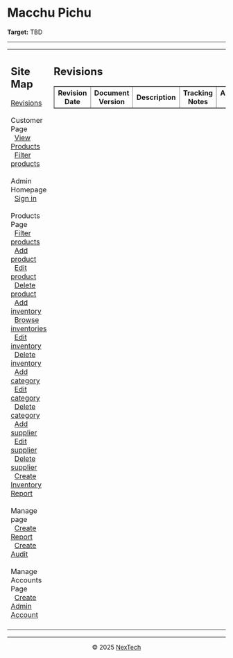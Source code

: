 # Macchu Pichu

**Target:** TBD

---

<!--
TODO: create use cases for:
- Going to Google sheets
- Browsing previously generated reports
-->

<table>
  <tr>
    <td valign="top" style="width: 35%;">
      <h2>Site Map</h2>
      <a href="./readme.md">Revisions</a><br><br>     
      Customer Page<br>
      &nbsp;&nbsp;<a href="./docs/view-products.md">View Products</a><br>
      &nbsp;&nbsp;<a href="./docs/filter-products.md">Filter products</a><br><br>
      Admin Homepage<br>
      &nbsp;&nbsp;<a href="./docs/sign-in.md">Sign in</a><br><br>
      Products Page<br>
      &nbsp;&nbsp;<a href="./filter-products.md">Filter products</a><br>
      &nbsp;&nbsp;<a href="./docs/add-product.md">Add product</a><br>
      &nbsp;&nbsp;<a href="./docs/edit-product.md">Edit product</a><br>
      &nbsp;&nbsp;<a href="./docs/delete-product.md">Delete product</a><br>
      &nbsp;&nbsp;<a href="./docs/add-inventory.md">Add inventory</a><br>
      &nbsp;&nbsp;<a href="./docs/browse-inventories.md">Browse inventories</a><br>
      &nbsp;&nbsp;<a href="./docs/edit-inventory.md">Edit inventory</a><br>
      &nbsp;&nbsp;<a href="./docs/delete-inventory.md">Delete inventory</a><br>
      &nbsp;&nbsp;<a href="./docs/add-category.md">Add category</a><br>
      &nbsp;&nbsp;<a href="./docs/edit-category.md">Edit category</a><br>
      &nbsp;&nbsp;<a href="./docs/delete-category.md">Delete category</a><br>
      &nbsp;&nbsp;<a href="./docs/add-supplier.md">Add supplier</a><br>
      &nbsp;&nbsp;<a href="./docs/edit-supplier.md">Edit supplier</a><br>
      &nbsp;&nbsp;<a href="./docs/delete-supplier.md">Delete supplier</a><br>
      &nbsp;&nbsp;<a href="./docs/create-inventory-report.md">Create Inventory Report</a><br><br>
      Manage page<br>
      &nbsp;&nbsp;<a href="./docs/create-report.md">Create Report</a><br>
      &nbsp;&nbsp;<a href="./docs/create-audit.md">Create Audit</a><br><br>
      Manage Accounts Page<br>
      &nbsp;&nbsp;<a href="./docs/create-admin-account.md">Create Admin Account</a><br><br>
    </td>
    <td valign="top" style="width: 65%;">
      <h2>Revisions</h2>
      <table border="1" cellspacing="0" cellpadding="5">
        <tr>
          <th style="width: 30%;">Revision Date</th>
          <th>Document Version</th>
          <th>Description</th>
          <th>Tracking Notes</th>
          <th>Approved By</th>
        </tr>
      </table>
    </td>
  </tr>
</table>

---

<div align="center">
  © 2025 <a href="#">NexTech</a>
</div>
